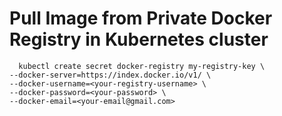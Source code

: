# Pull Image from Private Docker Registry in Kubernetes cluster


      kubectl create secret docker-registry my-registry-key \
    --docker-server=https://index.docker.io/v1/ \
    --docker-username=<your-registry-username> \
    --docker-password=<your-password> \
    --docker-email=<your-email@gmail.com>
